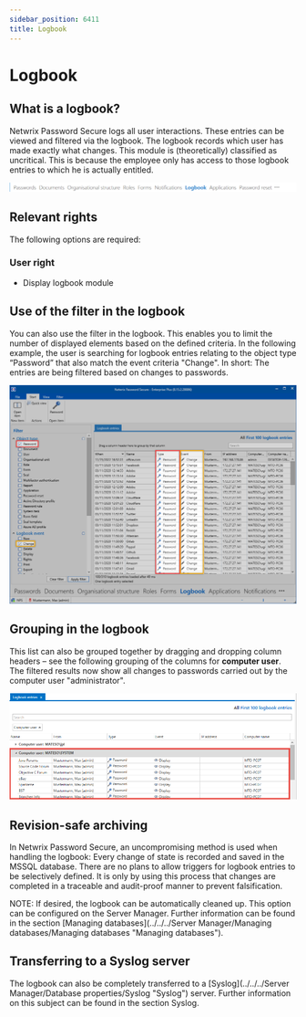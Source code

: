 ```yaml
---
sidebar_position: 6411
title: Logbook
---
```


# Logbook

## What is a logbook?

Netwrix Password Secure logs all user interactions. These entries can be viewed and filtered via the logbook. The logbook records which user has made exactly what changes. This module is (theoretically) classified as uncritical. This is because the employee only has access to those logbook entries to which he is actually entitled.

![Logbook module](../../../../../../../../static/images/PasswordSecure_9.2/Content/Resources/Images/logbook_1-en.png "Logbook module")

## Relevant rights

The following options are required:

### User right

* Display logbook module

## Use of the filter in the logbook

You can also use the filter in the logbook. This enables you to limit the number of displayed elements based on the defined criteria. In the following example, the user is searching for logbook entries relating to the object type “Password” that also match the event criteria "Change". In short: The entries are being filtered based on changes to passwords.

![Logbook filter](../../../../../../../../static/images/PasswordSecure_9.2/Content/Resources/Images/logbook_2-en.png "Logbook filter")

## Grouping in the logbook

This list can also be grouped together by dragging and dropping column headers – see the following grouping of the columns for **computer user**. The filtered results now show all changes to passwords carried out by the computer user "administrator".

![Logbook entries](../../../../../../../../static/images/PasswordSecure_9.2/Content/Resources/Images/logbook_3-en.png "Logbook entries")

## Revision-safe archiving

In Netwrix Password Secure, an uncompromising method is used when handling the logbook: Every change of state is recorded and saved in the MSSQL database. There are no plans to allow triggers for logbook entries to be selectively defined. It is only by using this process that changes are completed in a traceable and audit-proof manner to prevent falsification.

NOTE: If desired, the logbook can be automatically cleaned up. This option can be configured on the Server Manager. Further information can be found in the section [Managing databases](../../../Server Manager/Managing databases/Managing databases "Managing databases").

## Transferring to a Syslog server

The logbook can also be completely transferred to a [Syslog](../../../Server Manager/Database properties/Syslog "Syslog") server. Further information on this subject can be found in the section Syslog.